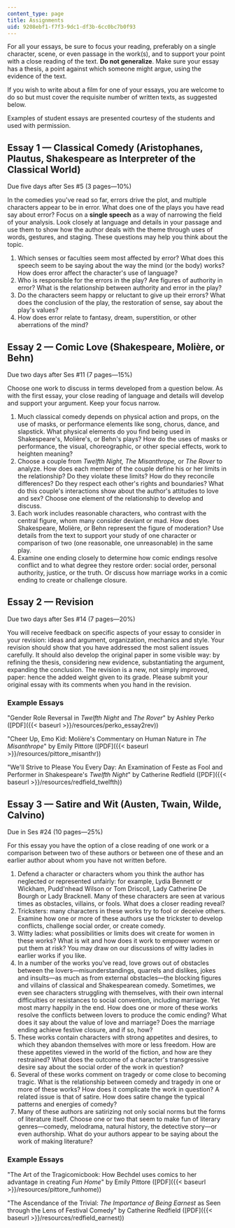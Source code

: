 ```yaml
---
content_type: page
title: Assignments
uid: 9208ebf1-f7f3-9dc1-df3b-6cc0bc7b0f93
---
```


For all your essays, be sure to focus your reading, preferably on a single character, scene, or even passage in the work(s), and to support your point with a close reading of the text. **Do not generalize**. Make sure your essay has a thesis, a point against which someone might argue, using the evidence of the text.

If you wish to write about a film for one of your essays, you are welcome to do so but must cover the requisite number of written texts, as suggested below.

Examples of student essays are presented courtesy of the students and used with permission.

Essay 1 — Classical Comedy (Aristophanes, Plautus, Shakespeare as Interpreter of the Classical World)
-----------------------------------------------------------------------------------------------------

Due five days after Ses #5 (3 pages—10%)

In the comedies you've read so far, errors drive the plot, and multiple characters appear to be in error. What does one of the plays you have read say about error? Focus on a **single speech** as a way of narrowing the field of your analysis. Look closely at language and details in your passage and use them to show how the author deals with the theme through uses of words, gestures, and staging. These questions may help you think about the topic.

1.  Which senses or faculties seem most affected by error? What does this speech seem to be saying about the way the mind (or the body) works? How does error affect the character's use of language?
2.  Who is responsible for the errors in the play? Are figures of authority in error? What is the relationship between authority and error in the play?
3.  Do the characters seem happy or reluctant to give up their errors? What does the conclusion of the play, the restoration of sense, say about the play's values?
4.  How does error relate to fantasy, dream, superstition, or other aberrations of the mind?

Essay 2 — Comic Love (Shakespeare, Molière, or Behn)
----------------------------------------------------

Due two days after Ses #11 (7 pages—15%)

Choose one work to discuss in terms developed from a question below. As with the first essay, your close reading of language and details will develop and support your argument. Keep your focus narrow.

1.  Much classical comedy depends on physical action and props, on the use of masks, or performance elements like song, chorus, dance, and slapstick. What physical elements do you find being used in Shakespeare's, Molière's, or Behn's plays? How do the uses of masks or performance, the visual, choreographic, or other special effects, work to heighten meaning?
2.  Choose a couple from _Twelfth Night, The Misanthrope,_ or _The Rover_ to analyze. How does each member of the couple define his or her limits in the relationship? Do they violate these limits? How do they reconcile differences? Do they respect each other's rights and boundaries? What do this couple's interactions show about the author's attitudes to love and sex? Choose one element of the relationship to develop and discuss.
3.  Each work includes reasonable characters, who contrast with the central figure, whom many consider deviant or mad. How does Shakespeare, Molière, or Behn represent the figure of moderation? Use details from the text to support your study of one character or comparison of two (one reasonable, one unreasonable) in the same play.
4.  Examine one ending closely to determine how comic endings resolve conflict and to what degree they restore order: social order, personal authority, justice, or the truth. Or discuss how marriage works in a comic ending to create or challenge closure.

Essay 2 — Revision
------------------

Due two days after Ses #14 (7 pages—20%)

You will receive feedback on specific aspects of your essay to consider in your revision: ideas and argument, organization, mechanics and style. Your revision should show that you have addressed the most salient issues carefully. It should also develop the original paper in some visible way: by refining the thesis, considering new evidence, substantiating the argument, expanding the conclusion. The revision is a new, not simply improved, paper: hence the added weight given to its grade. Please submit your original essay with its comments when you hand in the revision.

### Example Essays

"Gender Role Reversal in _Twelfth Night_ and _The Rover_" by Ashley Perko ([PDF]({{< baseurl >}}/resources/perko_essay2rev))

"Cheer Up, Emo Kid: Molière's Commentary on Human Nature in _The Misanthrope_" by Emily Pittore ([PDF]({{< baseurl >}}/resources/pittore_misanthr))

"We'll Strive to Please You Every Day: An Examination of Feste as Fool and Performer in Shakespeare's _Twelfth Night_" by Catherine Redfield ([PDF]({{< baseurl >}}/resources/redfield_twelfth))

Essay 3 — Satire and Wit (Austen, Twain, Wilde, Calvino)
--------------------------------------------------------

Due in Ses #24 (10 pages—25%)

For this essay you have the option of a close reading of one work or a comparison between two of these authors or between one of these and an earlier author about whom you have not written before.

1.  Defend a character or characters whom you think the author has neglected or represented unfairly: for example, Lydia Bennett or Wickham, Pudd'nhead Wilson or Tom Driscoll, Lady Catherine De Bourgh or Lady Bracknell. Many of these characters are seen at various times as obstacles, villains, or fools. What does a closer reading reveal?
2.  Tricksters: many characters in these works try to fool or deceive others. Examine how one or more of these authors use the trickster to develop conflicts, challenge social order, or create comedy.
3.  Witty ladies: what possibilities or limits does wit create for women in these works? What is wit and how does it work to empower women or put them at risk? You may draw on our discussions of witty ladies in earlier works if you like.
4.  In a number of the works you've read, love grows out of obstacles between the lovers—misunderstandings, quarrels and dislikes, jokes and insults—as much as from external obstacles—the blocking figures and villains of classical and Shakespearean comedy. Sometimes, we even see characters struggling with themselves, with their own internal difficulties or resistances to social convention, including marriage. Yet most marry happily in the end. How does one or more of these works resolve the conflicts between lovers to produce the comic ending? What does it say about the value of love and marriage? Does the marriage ending achieve festive closure, and if so, how?
5.  These works contain characters with strong appetites and desires, to which they abandon themselves with more or less freedom. How are these appetites viewed in the world of the fiction, and how are they restrained? What does the outcome of a character's transgressive desire say about the social order of the work in question?
6.  Several of these works comment on tragedy or come close to becoming tragic. What is the relationship between comedy and tragedy in one or more of these works? How does it complicate the work in question? A related issue is that of satire. How does satire change the typical patterns and energies of comedy?
7.  Many of these authors are satirizing not only social norms but the forms of literature itself. Choose one or two that seem to make fun of literary genres—comedy, melodrama, natural history, the detective story—or even authorship. What do your authors appear to be saying about the work of making literature?

### Example Essays

"The Art of the Tragicomicbook: How Bechdel uses comics to her advantage in creating _Fun Home_" by Emily Pittore ([PDF]({{< baseurl >}}/resources/pittore_funhome))

"The Ascendance of the Trivial: _The Importance of Being Earnest_ as Seen through the Lens of Festival Comedy" by Catherine Redfield ([PDF]({{< baseurl >}}/resources/redfield_earnest))